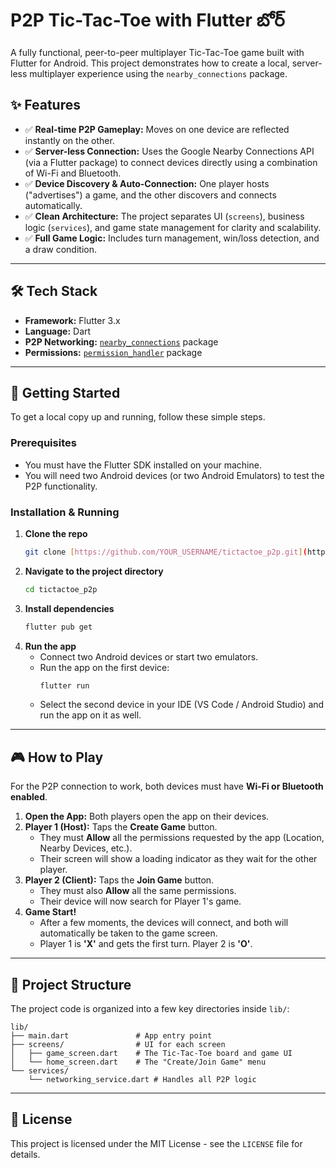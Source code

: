 # P2P Tic-Tac-Toe with Flutter  బోర్

A fully functional, peer-to-peer multiplayer Tic-Tac-Toe game built with Flutter for Android. This project demonstrates how to create a local, server-less multiplayer experience using the `nearby_connections` package.



## ✨ Features

- ✅ **Real-time P2P Gameplay:** Moves on one device are reflected instantly on the other.
- ✅ **Server-less Connection:** Uses the Google Nearby Connections API (via a Flutter package) to connect devices directly using a combination of Wi-Fi and Bluetooth.
- ✅ **Device Discovery & Auto-Connection:** One player hosts ("advertises") a game, and the other discovers and connects automatically.
- ✅ **Clean Architecture:** The project separates UI (`screens`), business logic (`services`), and game state management for clarity and scalability.
- ✅ **Full Game Logic:** Includes turn management, win/loss detection, and a draw condition.

---

## 🛠️ Tech Stack

- **Framework:** Flutter 3.x
- **Language:** Dart
- **P2P Networking:** [`nearby_connections`](https://pub.dev/packages/nearby_connections) package
- **Permissions:** [`permission_handler`](https://pub.dev/packages/permission_handler) package

---

## 🚀 Getting Started

To get a local copy up and running, follow these simple steps.

### Prerequisites

- You must have the Flutter SDK installed on your machine.
- You will need two Android devices (or two Android Emulators) to test the P2P functionality.

### Installation & Running

1.  **Clone the repo**
    ```sh
    git clone [https://github.com/YOUR_USERNAME/tictactoe_p2p.git](https://github.com/YOUR_USERNAME/tictactoe_p2p.git)
    ```
2.  **Navigate to the project directory**
    ```sh
    cd tictactoe_p2p
    ```
3.  **Install dependencies**
    ```sh
    flutter pub get
    ```
4.  **Run the app**
    - Connect two Android devices or start two emulators.
    - Run the app on the first device:
      ```sh
      flutter run
      ```
    - Select the second device in your IDE (VS Code / Android Studio) and run the app on it as well.

---

## 🎮 How to Play

For the P2P connection to work, both devices must have **Wi-Fi or Bluetooth enabled**.

1.  **Open the App:** Both players open the app on their devices.
2.  **Player 1 (Host):** Taps the **Create Game** button.
    - They must **Allow** all the permissions requested by the app (Location, Nearby Devices, etc.).
    - Their screen will show a loading indicator as they wait for the other player.
3.  **Player 2 (Client):** Taps the **Join Game** button.
    - They must also **Allow** all the same permissions.
    - Their device will now search for Player 1's game.
4.  **Game Start!**
    - After a few moments, the devices will connect, and both will automatically be taken to the game screen.
    - Player 1 is **'X'** and gets the first turn. Player 2 is **'O'**.

---

## 📂 Project Structure

The project code is organized into a few key directories inside `lib/`:

```
lib/
├── main.dart               # App entry point
├── screens/                # UI for each screen
│   ├── game_screen.dart    # The Tic-Tac-Toe board and game UI
│   └── home_screen.dart    # The "Create/Join Game" menu
└── services/
    └── networking_service.dart # Handles all P2P logic
```

---

## 📜 License

This project is licensed under the MIT License - see the `LICENSE` file for details.
